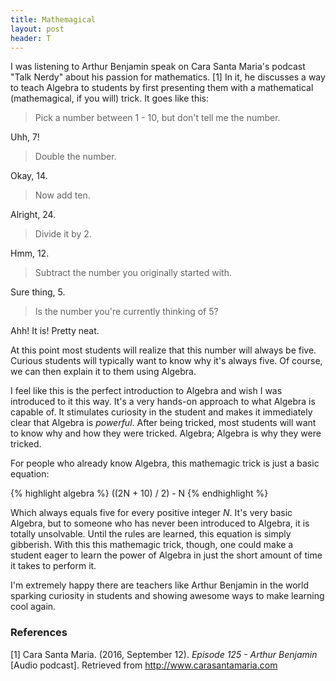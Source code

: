 ```yaml
---
title: Mathemagical
layout: post
header: T
---
```


I was listening to Arthur Benjamin speak on Cara Santa Maria's podcast "Talk Nerdy" about his passion for mathematics. [1] In it, he discusses a way to teach Algebra to students by first presenting them with a mathematical (mathemagical, if you will) trick. It goes like this: 


>Pick a number between 1 - 10, but don't tell me the number. 

Uhh, 7! 

>Double the number. 

Okay, 14. 

>Now add ten. 

Alright, 24. 

>Divide it by 2. 

Hmm, 12. 

>Subtract the number you originally started with. 

Sure thing, 5. 

>Is the number you're currently thinking of 5? 

Ahh! It is! Pretty neat.  

At this point most students will realize that this number will always be five. Curious students will typically want to know why it's always five. Of course, we can then explain it to them using Algebra.  

I feel like this is the perfect introduction to Algebra and wish I was introduced to it this way. It's a very hands-on approach to what Algebra is capable of. It stimulates curiosity in the student and makes it immediately clear that Algebra is *powerful*. After being tricked, most students will want to know why and how they were tricked. Algebra; Algebra is why they were tricked.  
 
For people who already know Algebra, this mathemagic trick is just a basic equation: 

{% highlight algebra %}
((2N + 10) / 2) - N
{% endhighlight %}

Which always equals five for every positive integer *N*. It's very basic Algebra, but to someone who has never been introduced to Algebra, it is totally unsolvable. Until the rules are learned, this equation is simply gibberish. With this this mathemagic trick, though, one could make a student eager to learn the power of Algebra in just the short amount of time it takes to perform it.  

I'm extremely happy there are teachers like Arthur Benjamin in the world sparking curiosity in students and showing awesome ways to make learning cool again. 

### References 
[1] Cara Santa Maria. (2016, September 12). *Episode 125 - Arthur Benjamin* [Audio podcast]. Retrieved from http://www.carasantamaria.com
